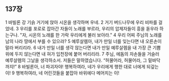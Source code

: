 ## 137장
1 바빌론 강 기슭 거기에 앉아 시온을 생각하며 우네.
2 거기 버드나무에 우리 비파를 걸었네.
3 우리를 포로로 잡아간 자들이 노래를 부르라, 우리의 압제자들이 흥을 돋우라 하는구나. "자, 시온의 노래를 한 가락 우리에게 불러 보아라."
4 우리 어찌 주님의 노래를 남의 나라 땅에서 부를 수 있으랴?
5 예루살렘아, 내가 만일 너를 잊는다면 내 오른손이 말라 버리리라.
6 내가 만일 너를 생각 않는다면 내가 만일 예루살렘을 내 가장 큰 기쁨 위에 두지 않는다면 내 혀가 입천장에 붙어 버리리라.
7 주님, 에돔의 자손들을 거슬러 예루살렘의 그날을 생각하소서. 저들은 말하였습니다. “허물어라, 허물어라, 그 밑바닥까지!”
8 바빌론아, 너 파괴자야! 행복하여라, 네가 우리에게 행한 대로 너에게 되갚는 이!
9 행복하여라, 네 어린것들을 붙잡아 바위에다 메어치는 이!
